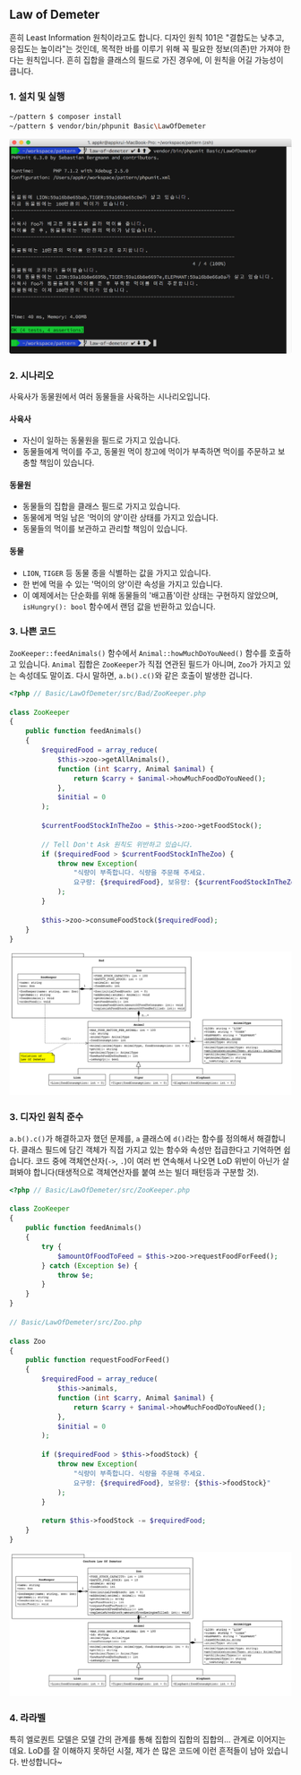 ## Law of Demeter

흔히 Least Information 원칙이라고도 합니다. 디자인 원칙 101은 "결합도는 낮추고, 응집도는 높이라"는 것인데, 목적한 바를 이루기 위해 꼭 필요한 정보(의존)만 가져야 한다는 원칙입니다. 흔히 집합을 클래스의 필드로 가진 경우에, 이 원칙을 어길 가능성이 큽니다.

### 1. 설치 및 실행

```bash
~/pattern $ composer install
~/pattern $ vendor/bin/phpunit Basic\LawOfDemeter
```

![](docs/law-of-demeter.phpunit.png)

### 2. 시나리오

사육사가 동물원에서 여러 동물들을 사육하는 시나리오입니다. 

#### 사육사

- 자신이 일하는 동물원을 필드로 가지고 있습니다.
- 동물들에게 먹이를 주고, 동물원 먹이 창고에 먹이가 부족하면 먹이를 주문하고 보충할 책임이 있습니다.

#### 동물원

- 동물들의 집합을 클래스 필드로 가지고 있습니다.
- 동물에게 먹일 남은 '먹이의 양'이란 상태를 가지고 있습니다. 
- 동물들의 먹이를 보관하고 관리할 책임이 있습니다.

#### 동물

- `LION`, `TIGER` 등 동물 종을 식별하는 값을 가지고 있습니다.
- 한 번에 먹을 수 있는 '먹이의 양'이란 속성을 가지고 있습니다.
- 이 예제에서는 단순화를 위해 동물들의 '배고픔'이란 상태는 구현하지 않았으며, `isHungry(): bool` 함수에서 랜덤 값을 반환하고 있습니다.

### 3. 나쁜 코드

`ZooKeeper::feedAnimals()` 함수에서 `Animal::howMuchDoYouNeed()` 함수를 호출하고 있습니다. `Animal` 집합은 `ZooKeeper`가 직접 연관된 필드가 아니며, `Zoo`가 가지고 있는 속성데도 말이죠. 다시 말하면, `a.b().c()`와 같은 호출이 발생한 겁니다.

```php
<?php // Basic/LawOfDemeter/src/Bad/ZooKeeper.php

class ZooKeeper
{
    public function feedAnimals()
    {
        $requiredFood = array_reduce(
            $this->zoo->getAllAnimals(),
            function (int $carry, Animal $animal) {
                return $carry + $animal->howMuchFoodDoYouNeed();
            },
            $initial = 0
        );

        $currentFoodStockInTheZoo = $this->zoo->getFoodStock();

        // Tell Don't Ask 원칙도 위반하고 있습니다.
        if ($requiredFood > $currentFoodStockInTheZoo) {
            throw new Exception(
                "식량이 부족합니다. 식량을 주문해 주세요. 
                요구량: {$requiredFood}, 보유량: {$currentFoodStockInTheZoo}"
            );
        }

        $this->zoo->consumeFoodStock($requiredFood);
    }
}
```

![](docs/BadLawOfDemeter.class.png)

### 3. 디자인 원칙 준수

`a.b().c()`가 해결하고자 했던 문제를, `a` 클래스에 `d()`라는 함수를 정의해서 해결합니다. 클래스 필드에 담긴 객체가 직접 가지고 있는 함수와 속성만 접급한다고 기억하면 쉽습니다. 코드 중에 객체연산자(`->`, `.`)이 여러 번 연속해서 나오면 LoD 위반이 아닌가 살펴봐야 합니다(태생적으로 객체연산자를 붙여 쓰는 빌더 패턴등과 구분할 것).

```php
<?php // Basic/LawOfDemeter/src/ZooKeeper.php

class ZooKeeper
{
    public function feedAnimals()
    {
        try {
            $amountOfFoodToFeed = $this->zoo->requestFoodForFeed();
        } catch (Exception $e) {
            throw $e;
        }
    }
}

// Basic/LawOfDemeter/src/Zoo.php

class Zoo
{
    public function requestFoodForFeed()
    {
        $requiredFood = array_reduce(
            $this->animals,
            function (int $carry, Animal $animal) {
                return $carry + $animal->howMuchFoodDoYouNeed();
            },
            $initial = 0
        );

        if ($requiredFood > $this->foodStock) {
            throw new Exception(
                "식량이 부족합니다. 식량을 주문해 주세요. 
                요구량: {$requiredFood}, 보유량: {$this->foodStock}"
            );
        }

        return $this->foodStock -= $requiredFood;
    }
}
```

![](docs/LawOfDemeter.class.png)

### 4. 라라벨

특히 엘로퀀트 모델은 모델 간의 관계를 통해 집합의 집합의 집합의... 관계로 이어지는데요. LoD를 잘 이해하지 못하던 시절, 제가 쓴 많은 코드에 이런 흔적들이 남아 있습니다. 반성합니다~
